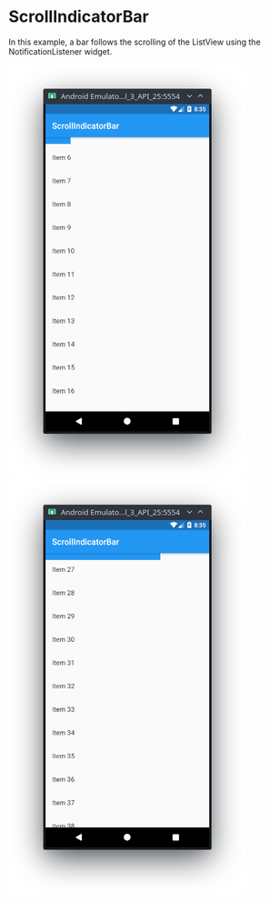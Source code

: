 # ScrollIndicatorBar

In this example, a bar follows the scrolling of the ListView using the NotificationListener widget.

![screenshot](/screenshots/ss1.png?raw=true) ![screenshot](/screenshots/ss2.png?raw=true)
